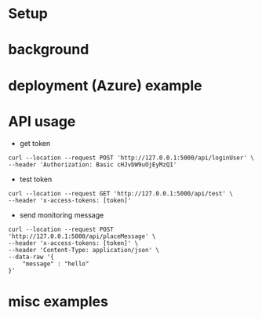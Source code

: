 # Setup

# background

# deployment (Azure) example

# API usage

- get token
```
curl --location --request POST 'http://127.0.0.1:5000/api/loginUser' \
--header 'Authorization: Basic cHJvbW9uOjEyMzQ1'
```
- test token
```
curl --location --request GET 'http://127.0.0.1:5000/api/test' \
--header 'x-access-tokens: [token]'
```
- send monitoring message
```
curl --location --request POST 'http://127.0.0.1:5000/api/placeMessage' \
--header 'x-access-tokens: [token]' \
--header 'Content-Type: application/json' \
--data-raw '{
    "message" : "hello"
}'
```

# misc examples